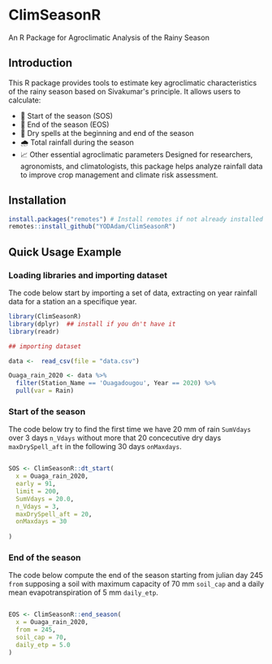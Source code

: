 # ClimSeasonR
An R Package for Agroclimatic Analysis of the Rainy Season

## Introduction

This R package provides tools to estimate key agroclimatic characteristics of the rainy season based on Sivakumar's principle. It allows users to calculate:

- 📅 Start of the season (SOS)
- 📅 End of the season (EOS)
- 🌵 Dry spells at the beginning and end of the season
- 🌧️ Total rainfall during the season
- 📈 Other essential agroclimatic parameters
Designed for researchers, agronomists, and climatologists, this package helps analyze rainfall data to improve crop management and climate risk assessment.

## Installation

```R
install.packages("remotes") # Install remotes if not already installed 
remotes::install_github("YODAdam/ClimSeasonR")

````
## Quick Usage Example

### Loading libraries and importing dataset

The code below start by importing a set of data, extracting on year rainfall data for a station an a specifique year.

```r
library(ClimSeasonR)
library(dplyr)  ## install if you dn't have it
library(readr)

## importing dataset

data <-  read_csv(file = "data.csv")

Ouaga_rain_2020 <- data %>% 
  filter(Station_Name == 'Ouagadougou', Year == 2020) %>% 
  pull(var = Rain)

```
### Start of the season

The code below try to find the first time we have 20 mm of rain `SumVdays` over 3 days `n_Vdays` without more that 20 concecutive dry days `maxDrySpell_aft` in the following  30 days `onMaxdays`.
```r

SOS <- ClimSeasonR::dt_start(
  x = Ouaga_rain_2020, 
  early = 91, 
  limit = 200, 
  SumVdays = 20.0, 
  n_Vdays = 3, 
  maxDrySpell_aft = 20, 
  onMaxdays = 30
  
)

```


### End of the season

The code below compute the end of the season starting from julian day 245 `from` supposing a soil with maximum capacity of 70 mm `soil_cap` and a daily mean evapotranspiration of 5 mm `daily_etp`.

```r

EOS <- ClimSeasonR::end_season(
  x = Ouaga_rain_2020, 
  from = 245, 
  soil_cap = 70, 
  daily_etp = 5.0
)

```
